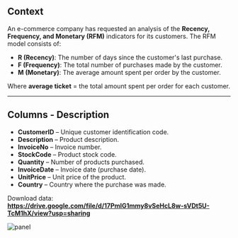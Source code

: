 ## Context

An e-commerce company has requested an analysis of the **Recency, Frequency, and Monetary (RFM)** indicators for its customers. The RFM model consists of:

- **R (Recency)**: The number of days since the customer's last purchase.  
- **F (Frequency)**: The total number of purchases made by the customer.  
- **M (Monetary)**: The average amount spent per order by the customer.  

Where **average ticket** = the total amount spent per order for each customer.

---

## Columns - Description

- **CustomerID** – Unique customer identification code.  
- **Description** – Product description.  
- **InvoiceNo** – Invoice number.  
- **StockCode** – Product stock code.  
- **Quantity** – Number of products purchased.  
- **InvoiceDate** – Invoice date (purchase date).  
- **UnitPrice** – Unit price of the product.  
- **Country** – Country where the purchase was made.

Download data: **https://drive.google.com/file/d/17PmIG1mmy8vSeHcL8w-sVDt5U-TcM1hX/view?usp=sharing**


![panel](https://github.com/user-attachments/assets/f486105e-bf3a-4352-af32-9c624d4f9fbe)
